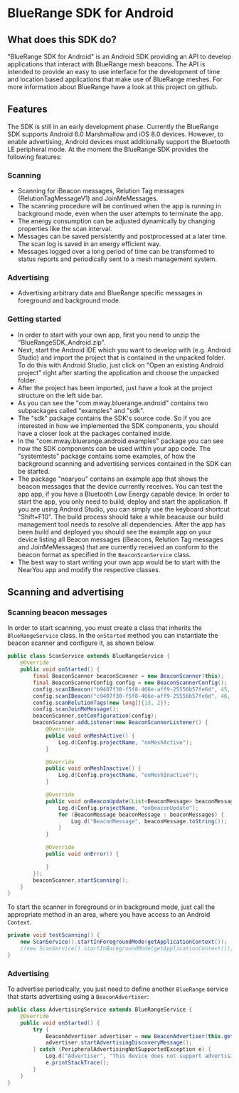 # BlueRange SDK for Android
## What does this SDK do?
"BlueRange SDK for Android" is an Android SDK providing an API to develop applications that interact with BlueRange mesh beacons. The API is intended to provide an easy to use interface for the development of time and location based applications that make use of BlueRange meshes. For more information about BlueRange have a look at this project on github.

## Features
The SDK is still in an early development phase. Currently the BlueRange SDK supports Android 6.0 Marshmallow and iOS 8.0 devices. However, to enable advertising, Android devices must additionally support the Bluetooth LE peripheral mode.
At the moment the BlueRange SDK provides the following features:

### Scanning
- Scanning for iBeacon messages, Relution Tag messages (RelutionTagMessageV1) and JoinMeMessages. 
- The scanning procedure will be continued when the app is running in background mode, even when the user attempts to terminate the app.
- The energy consumption can be adjusted dynamically by changing properties like the scan interval.
- Messages can be saved persistently and postprocessed at a later time. The scan log is saved in an energy efficient way.
- Messages logged over a long period of time can be transformed to status reports and periodically sent to a mesh management system.

### Advertising
- Advertising arbitrary data and BlueRange specific messages in foreground and background mode.

### Getting started
- In order to start with your own app, first you need to unzip the "BlueRangeSDK_Android.zip".
- Next, start the Android IDE which you want to develop with (e.g. Android Studio) and import the project that is contained in the unpacked folder. To do this with Android Studio, just click on "Open an existing Android project" right after starting the application and choose the unpacked folder.
- After the project has been imported, just have a look at the project structure on the left side bar.
- As you can see the "com.mway.bluerange.android" contains two subpackages called "examples" and "sdk".
- The "sdk" package contains the SDK's source code. So if you are interested in how we implemented the SDK components, you should have a closer look at the packages contained inside.
- In the "com.mway.bluerange.android.examples" package you can see how the SDK components can be used within your app code. The "systemtests" package contains some examples, of how the background scanning and advertising services contained in the SDK can be started.
- The package "nearyou" contains an example app that shows the beacon messages that the device currently receives. You can test the app app, if you have a Bluetooth Low Energy capable device. In order to start the app, you only need to build, deploy and start the application. If you are using Android Studio, you can simply use the keyboard shortcut "Shift+F10". The build process should take a while beacause our build management tool needs to resolve all dependencies. After the app has been build and deployed you should see the example app on your device listing all Beacon messages (iBeacons, Relution Tag messages and JoinMeMessages) that are currently received an conform to the beacon format as specified in the ```BeaconScanService``` class.
- The best way to start writing your own app would be to start with the NearYou app and modify the respective classes.


## Scanning and advertising
### Scanning beacon messages
In order to start scanning, you must create a class that inherits the ```BlueRangeService``` class. In the ```onStarted``` method
you can instantiate the beacon scanner and configure it, as shown below.
```java
public class ScanService extends BlueRangeService {
    @Override
    public void onStarted() {
        final BeaconScanner beaconScanner = new BeaconScanner(this);
        final BeaconScannerConfig config = new BeaconScannerConfig();
        config.scanIBeacon("b9407f30-f5f8-466e-aff9-25556b57fe6d", 45, 1);
        config.scanIBeacon("c9407f30-f5f8-466e-aff9-25556b57fe6d", 46, 2);
        config.scanRelutionTags(new long[]{13, 2});
        config.scanJoinMeMessage();
        beaconScanner.setConfiguration(config);
        beaconScanner.addListener(new BeaconScannerListener() {
            @Override
            public void onMeshActive() {
                Log.d(Config.projectName, "onMeshActive");
            }

            @Override
            public void onMeshInactive() {
                Log.d(Config.projectName, "onMeshInactive");
            }

            @Override
            public void onBeaconUpdate(List<BeaconMessage> beaconMessages) {
                Log.d(Config.projectName, "onBeaconUpdate");
                for (BeaconMessage beaconMessage : beaconMessages) {
                    Log.d("BeaconMessage", beaconMessage.toString());
                }
            }

            @Override
            public void onError() {

            }
        });
        beaconScanner.startScanning();
    }
}
```

To start the scanner in foreground or in background mode, just call the appropriate method in an area, where you have access to an Android ```Context```.
```java
private void testScanning() {
    new ScanService().startInForegroundMode(getApplicationContext());
    //new ScanService().startInBackgroundMode(getApplicationContext());
}
```

### Advertising
To advertise periodically, you just need to define another ```BlueRange``` service that starts advertising using a ```BeaconAdvertiser```:
```java
public class AdvertisingService extends BlueRangeService {
    @Override
    public void onStarted() {
        try {
            BeaconAdvertiser advertiser = new BeaconAdvertiser(this.getApplicationContext());
            advertiser.startAdvertisingDiscoveryMessage();
        } catch (PeripheralAdvertisingNotSupportedException e) {
            Log.d("Advertiser", "This device does not support advertising in peripheral mode!");
            e.printStackTrace();
        }
    }
}
```

